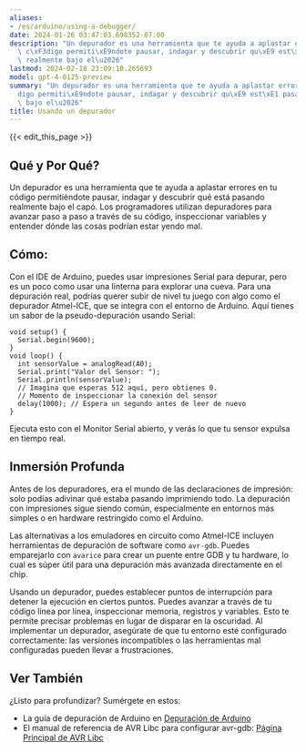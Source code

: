 ```yaml
---
aliases:
- /es/arduino/using-a-debugger/
date: 2024-01-26 03:47:03.698352-07:00
description: "Un depurador es una herramienta que te ayuda a aplastar errores en tu\
  \ c\xF3digo permiti\xE9ndote pausar, indagar y descubrir qu\xE9 est\xE1 pasando\
  \ realmente bajo el\u2026"
lastmod: 2024-02-18 23:09:10.265693
model: gpt-4-0125-preview
summary: "Un depurador es una herramienta que te ayuda a aplastar errores en tu c\xF3\
  digo permiti\xE9ndote pausar, indagar y descubrir qu\xE9 est\xE1 pasando realmente\
  \ bajo el\u2026"
title: Usando un depurador
---
```


{{< edit_this_page >}}

## Qué y Por Qué?

Un depurador es una herramienta que te ayuda a aplastar errores en tu código permitiéndote pausar, indagar y descubrir qué está pasando realmente bajo el capó. Los programadores utilizan depuradores para avanzar paso a paso a través de su código, inspeccionar variables y entender dónde las cosas podrían estar yendo mal.

## Cómo:

Con el IDE de Arduino, puedes usar impresiones Serial para depurar, pero es un poco como usar una linterna para explorar una cueva. Para una depuración real, podrías querer subir de nivel tu juego con algo como el depurador Atmel-ICE, que se integra con el entorno de Arduino. Aquí tienes un sabor de la pseudo-depuración usando Serial:

```Arduino
void setup() {
  Serial.begin(9600);
}
void loop() {
  int sensorValue = analogRead(A0);
  Serial.print("Valor del Sensor: ");
  Serial.println(sensorValue);
  // Imagina que esperas 512 aquí, pero obtienes 0.
  // Momento de inspeccionar la conexión del sensor
  delay(1000); // Espera un segundo antes de leer de nuevo
}
```
Ejecuta esto con el Monitor Serial abierto, y verás lo que tu sensor expulsa en tiempo real.

## Inmersión Profunda

Antes de los depuradores, era el mundo de las declaraciones de impresión: solo podías adivinar qué estaba pasando imprimiendo todo. La depuración con impresiones sigue siendo común, especialmente en entornos más simples o en hardware restringido como el Arduino.

Las alternativas a los emuladores en circuito como Atmel-ICE incluyen herramientas de depuración de software como `avr-gdb`. Puedes emparejarlo con `avarice` para crear un puente entre GDB y tu hardware, lo cual es súper útil para una depuración más avanzada directamente en el chip.

Usando un depurador, puedes establecer puntos de interrupción para detener la ejecución en ciertos puntos. Puedes avanzar a través de tu código línea por línea, inspeccionar memoria, registros y variables. Esto te permite precisar problemas en lugar de disparar en la oscuridad. Al implementar un depurador, asegúrate de que tu entorno esté configurado correctamente: las versiones incompatibles o las herramientas mal configuradas pueden llevar a frustraciones.

## Ver También

¿Listo para profundizar? Sumérgete en estos:
- La guía de depuración de Arduino en [Depuración de Arduino](https://www.arduino.cc/en/Guide/Environment#toc7)
- El manual de referencia de AVR Libc para configurar avr-gdb: [Página Principal de AVR Libc](http://www.nongnu.org/avr-libc/)
